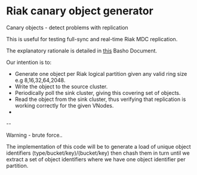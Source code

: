 # Riak canary object generator


Canary objects - detect problems with replication	

This is useful for testing full-sync and real-time Riak MDC replication. 

The explanatory rationale is detailed in  [this](http://docs.basho.com/riakee/latest/cookbooks/Multi-Data-Center-Replication-Monitoring/) Basho Document.
 
Our intention is to:
* Generate one object per Riak logical partition given any valid ring size e.g 8,16,32,64,2048.
* Write the object to the source cluster.
* Periodically poll the sink cluster, giving this covering set of objects.
* Read the object from the sink cluster, thus verifying that replication is working correctly for the given VNodes.
* 

--

Warning - brute force..

The implementation of this code will be to generate a load of unique object identifiers (type/bucket/key)/(bucket/key) then chash them in turn until we extract a set of object identifiers where we have one object identifier per partition.
